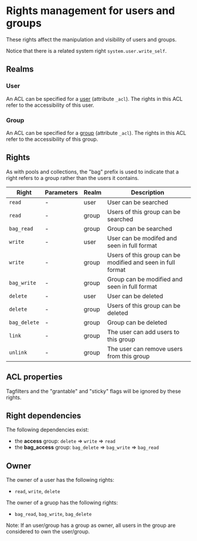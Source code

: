 # Rights management for users and groups

These rights affect the manipulation and visibility of users and groups.

Notice that there is a related system right `system.user.write_self`.

## Realms

### User

An ACL can be specified for a [user](/technical/types/user/user.html) (attribute `_acl`). The rights in
this ACL refer to the accessibility of this user.

### Group

An ACL can be specified for a [group](/technical/types/group/group.html) (attribute `_acl`). The rights in
this ACL refer to the accessibility of this group.

## Rights

As with pools and collections, the "bag" prefix is used to indicate that a right refers to a group
rather than the users it contains.

| Right             | Parameters               | Realm            |   Description        |
|-------------------|--------------------------|------------------|----------------------|
|`read`             | -                        | user             | User can be searched |
|`read`             | -                        | group            | Users of this group can be searched |
|`bag_read`         | -                        | group            | Group can be searched |
|`write`            | -                        | user             | User can be modifed and seen in full format |
|`write`            | -                        | group            | Users of this group can be modified and seen in full format |
|`bag_write`        | -                        | group            | Group can be modified and seen in full format|
|`delete`           | -                        | user             | User can be deleted |
|`delete`           | -                        | group            | Users of this group can be deleted |
|`bag_delete`       | -                        | group            | Group can be deleted |
|`link`             | -                        | group            | The user can add users to this group |
|`unlink`           | -                        | group            | The user can remove users from this group |

## ACL properties

Tagfilters and the "grantable" and "sticky" flags will be ignored by these rights.

## Right dependencies

The following dependencies exist:

- the **access** group: `delete` &#8658; `write` &#8658; `read`
- the **bag_access** group: `bag_delete` &#8658; `bag_write` &#8658; `bag_read`

## Owner

The owner of a user has the following rights:

- `read`, `write`, `delete`

The owner of a gruop has the following rights:

- `bag_read`, `bag_write`, `bag_delete`

Note: If an user/group has a group as owner, all users in the group are considered to own the user/group.
